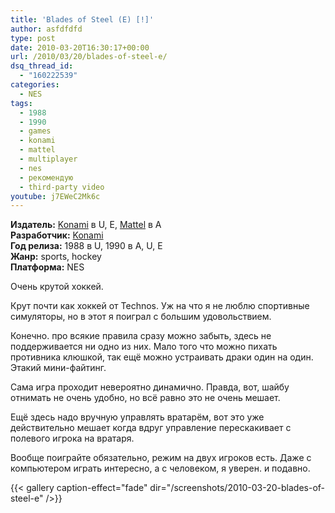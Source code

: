 ```yaml
---
title: 'Blades of Steel (E) [!]'
author: asfdfdfd
type: post
date: 2010-03-20T16:30:17+00:00
url: /2010/03/20/blades-of-steel-e/
dsq_thread_id:
  - "160222539"
categories:
  - NES
tags:
  - 1988
  - 1990
  - games
  - konami
  - mattel
  - multiplayer
  - nes
  - рекомендую
  - third-party video  
youtube: j7EWeC2Mk6c  
---
```

**Издатель:** [Konami][1] в U, E, [Mattel][3] в A  
**Разработчик:** [Konami][2]  
**Год релиза:** 1988 в U, 1990 в A, U, E  
**Жанр:** sports, hockey  
**Платформа:** NES

Очень крутой хоккей.

<!--more-->

Крут почти как хоккей от Technos. Уж на что я не люблю спортивные симуляторы, но в этот я поиграл с большим удовольствием.

Конечно. про всякие правила сразу можно забыть, здесь не поддерживается ни одно из них. Мало того что можно пихать противника клюшкой, так ещё можно устраивать драки один на один. Этакий мини-файтинг.

Сама игра проходит невероятно динамично. Правда, вот, шайбу отнимать не очень удобно, но всё равно это не очень мешает.

Ещё здесь надо вручную управлять вратарём, вот это уже действительно мешает когда вдруг управление перескакивает с полевого игрока на вратаря.

Вообще поиграйте обязательно, режим на двух игроков есть. Даже с компьютером играть интересно, а с человеком, я уверен. и подавно.

{{< gallery caption-effect="fade" dir="/screenshots/2010-03-20-blades-of-steel-e" />}}

 [1]: https://www.mobygames.com/company/konami-digital-entertainment-inc
 [2]: https://www.mobygames.com/company/konami-corporation
 [3]: https://www.mobygames.com/company/mattel-inc
